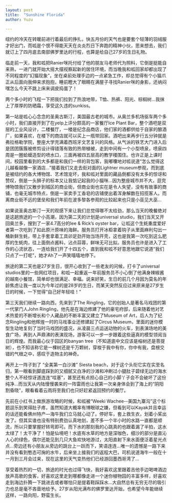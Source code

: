 ```yaml
---
layout: post
title:  "Sunshine Florida"
author: Yuzu

---
```

纽约的冷天在转暖前进行着最后的挣扎，快五月份的天气也是要套个轻薄的羽绒服才好出门，而呱是个恨不得能天天在炎炎烈日下奔跑的精神小伙，思来想去，我们就订上了四月底去南部佛罗里达的行程，也算是给自己27岁的生日礼物。

临走前一天，我和呱把Ranier咪托付给了他的朋友马老师代为照料，它倒是挺能自来熟，一进门就开始大摇大摆视察起新的居住环境，而当晚我和呱回家却都出现了不同程度的“幻猫现象”，坐在桌前处理手边的一点紧急工作，却总觉得有个小猫爪正从后面向我伸来求抱抱，睡前瞪大了眼睛在满屋子寻找Ranier咪的身影，还纳闷嘿怎么今天不跳上床来调皮捣蛋了！

两个多小时的飞程一下把我们拉到了热浪地带，T恤、热裤、阳光、棕榈树…我抹上了厚厚的防晒霜，享受这久违的sunkiss。

第一站是呱心心念念的圣奥古斯汀，美国最古老的城市。从奥兰多机场驱车两个多小时，我们直接开到了在yelp上评分颇高的一家餐厅Ice Plant Bar，整个酒吧是双层的工业风设计，二楼餐厅，一楼是纪念品商店，他们家的酒都供给于自家的酿酒厂，如果喜欢，在楼下的商店就可以买上一瓶带回家。酒吧出来再步行五分钟就是弗拉格勒学院，整座大学充满着西班牙文艺复兴的风格。从气派的铁艺大门进入后是团团簇簇被修剪设计得错落有致的热带植被，走到中间有一个小型喷泉，喷泉四周是一圈蛤蟆造型的喷水口，三面再被四五层高的教学楼围住。也许正是上课时间，校园里看到的大多都是和我们一样的背包客，我嘟囔地对呱说道“怎么觉得这儿越看越像一家酒店…”接着我们又走去街对面的Lightner museum参观，而到底是被纽约的各大博物馆、艺术馆宠坏，我和呱对里面的藏品倒都没有太多的惊讶和赞叹，倒是一头狮子的标本又让我惦记起我的小猫咪…因为整座城市并不大，逛完博物馆我们又散步到城区的商业街，但商业街也实在是令人失望，没有有故事的商铺，也毫无城市特点，倒是一家卖手工香皂的店铺使出着浑身解数在招揽客人。而离商业街不远的堡垒和我们年前在波多黎各参观的比较起来也只是小巫见大巫…

如果说圣奥古斯汀一天的观感下来让我们总觉得哪不太给劲，那么当天的晚餐绝对是这趟旅途的一个小高潮，因为第二天的计划是universal studio，我们当天又开回奥兰多，搜到了一家4.7高分的lee & Rick’s oyster bar，让呱这个生蚝重度爱好者第一次吃到了如此原汁原味的海鲜。服务员打开冰柜拿着钩子从里面麻利勾出一桶新鲜生蚝，带上手套拿着工具卯足劲开始当场开壳，这也是我第一次吃到这么肥厚的生蚝肉，往上面倒点酱料，沾点蒜蓉，鲜味无可比拟。服务员也许是进入了工作的心流状态，一连给我们开了十四五个，直到我和呱不好意思地跟它说道“我们只点了一打呢”，她才Ah了一声笑嘻嘻地停下。

旅途的第二天也是27岁生日，很开心收到了一些老友的问候，打卡了universal studios里的一些网红项目，和呱一起重返一年前服务员不小心倒了他满身辣椒酱的越南小餐馆，简单却也很满足、幸福。说来好笑，生日的前几个月因为莫名的年龄焦虑让我一度以为今年过的是28岁的生日，而某天突然反应过来原来是27岁生日的时候，一下觉得“自己好年轻哇！”

第三天我们继续一路向西，先来到了The Ringling，它的创始人是著名马戏团的第一代掌门人John Ringling，他先是在海边修建了他的豪宅府邸，后来随着他对艺术热爱的不断增长和个人藏品的不断丰富又建立了Museum of Art，后人为了纪念Ringling和他辉煌一时的马戏事业还修建起了Circus Museum，里面的迷你模型生动地复刻了当时马戏团的盛况，从凌晨三点运送动物的火车，到表演场地的美食广场，再到人声鼎沸的表演现场，游客可以一步一步跟着这些逼真的模型领阅当日的辉煌。而我最心仪于园区的banyan tree（不知道底中文应该是榕树还是菩提树），也不知该称它是一棵树还是千万颗树，穿梭于我中有你，你中有我，盘根交错的气根之中，感叹于造物主的神奇。

再开上一阵子到了 “全美第一白沙滩” Siesta beach，对于这个头衔它实在实至名归，第一眼看到脚底踩到的又细腻又白净的沙滩和冲刷过小腿肚子碧绿无边的海水整个人不经惊讶道连连“哇塞”，甚至还有点担心自己的小脚丫子会不会破坏了这份纯净…而当天从内陆慢慢袭来的一阵雷雨也让我第一次亲身体会到了海上的“阴阳割昏晓”，眼看看着云雨将至我们也只好赶紧返回预约的餐厅。

先前在小红书上做旅游攻略的时候，和呱被“Weeki Wachee--美国九寨沟”这个标题逗乐到笑得肚子疼，虽然知道大概率有博眼球之嫌，但看到可以Kayak并且幸运的话还能看佛州特产—海牛我们立马就心动了。停好车，套上救生衣，划着小桨出发了。但其实谁也没有特别费劲认真地划，差不多一个半小时的水路一直都是顺流，所以只要掌握好转弯即可。而下水的那刻我的心跳真的也跟着漏了半拍，这水太绿了！太干净了！怕是仙境吧！水底有水草的地方是深咖色，细沙的部分是直沁人心的绿色，偶尔还能见到几只大鱼欢快地游过，太阳直射下来水面便泛着星光点点…旁边还有小朋友从旁边的跳台上一跃而下，笑语连连…唯一的遗憾是一路下来并没有看到憨态可掬的水牛，后来坐上接我们的返程大巴，司机说道海牛一般在十一月到三月会过来，现在这里的天气变热他们已经游回墨西哥湾了…

享受着热烈的一切，旅途的时光也过得飞快，我好喜欢这里跟着吉他手边喝啤酒边放声高歌的食客，好喜欢这里走到哪都像走进一个迷你植物园的丰富多样，好喜欢走到海边扑腾一下跳进去或者哪怕只是提着鞋踩踩水...大自然总有无穷无尽的吸引力也总是毫不吝啬地给予。27岁从阳光满布的佛罗里达开始，也希望今年能继续这样，一路向阳，野蛮生长。
